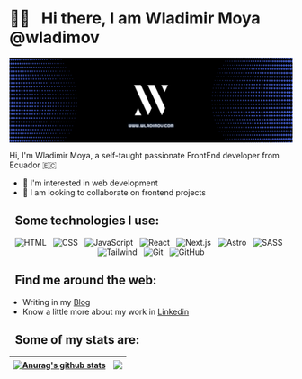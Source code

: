 # 👋🏻 &nbsp;&nbsp;Hi there, I am Wladimir Moya @wladimov

<a href="https://wladimov.com"><img align="center" src="./wladimov.png" alt="Wladimir Moya's github profile banner - Software development engineer" /></a>

<!-- <p>Hi, I'm Wladimir Moya, a self-taught passionate FrontEnd developer from Ecuador.I've been building stuff on the web since when 2018. I enjoy writing post in my blog about the things that I am learning.</p> -->
<p>
Hi, I'm Wladimir Moya, a self-taught passionate FrontEnd developer from Ecuador 🇪🇨
</p>

- 👀 I'm interested in web development
- 💞️ I am looking to collaborate on frontend projects


## &nbsp;&nbsp;Some technologies I use:

<p align="center">
  <img src="https://img.shields.io/badge/HTML5-E34F26?style=for-the-badge&logo=html5&logoColor=white" alt="HTML" />&nbsp;&nbsp;
  <img src="https://img.shields.io/badge/CSS3-1572B6?style=for-the-badge&logo=css3&logoColor=white" alt="CSS" />&nbsp;&nbsp;
  <img src="https://img.shields.io/badge/JavaScript-323330?style=for-the-badge&logo=javascript&logoColor=F7DF1E" alt="JavaScript" />&nbsp;&nbsp;
  <img src="https://img.shields.io/badge/React-20232A?style=for-the-badge&logo=react&logoColor=61DAFB" alt="React" />&nbsp;&nbsp;
  <img src="https://img.shields.io/badge/next.js-000000?style=for-the-badge&logo=nextdotjs&logoColor=white" alt="Next.js" />&nbsp;&nbsp;
  <img src="https://img.shields.io/badge/Astro-FF5D01?style=for-the-badge&logo=astro&logoColor=white" alt="Astro" />&nbsp;&nbsp;
  <img src="https://img.shields.io/badge/Sass-CC6699?style=for-the-badge&logo=sass&logoColor=white" alt="SASS" />&nbsp;&nbsp;
  <img src="https://img.shields.io/badge/Tailwind_CSS-38B2AC?style=for-the-badge&logo=tailwind-css&logoColor=white" alt="Tailwind" />&nbsp;&nbsp;
  <!-- <img src="https://img.shields.io/badge/Stylus-333333?style=for-the-badge&logo=stylus&logoColor=white" alt="Stylus" />&nbsp;&nbsp; -->
  <!-- <img src="https://img.shields.io/badge/TypeScript-007ACC?style=for-the-badge&logo=typescript&logoColor=white" alt="TypeScript" />&nbsp;&nbsp; -->
  <!-- <img src="https://img.shields.io/badge/Vue-20232A?style=for-the-badge&logo=Vue&logoColor=61DAFB" alt="Vue" />&nbsp;&nbsp; -->
  <!-- <img src="https://img.shields.io/badge/Angular-DD0031?style=for-the-badge&logo=angular&logoColor=white" alt="Angular" />&nbsp;&nbsp; -->
  <!-- <img src="https://img.shields.io/badge/Node.js-43853D?style=for-the-badge&logo=node.js&logoColor=white" alt="Node" />&nbsp;&nbsp; -->
  <!-- <img src="https://img.shields.io/badge/Jest-C21325?style=for-the-badge&logo=jest&logoColor=white" alt="Jest" />&nbsp;&nbsp; -->
  <img src="https://img.shields.io/badge/Git-F05032?style=for-the-badge&logo=git&logoColor=white" alt="Git" />&nbsp;&nbsp;
  <img src="https://img.shields.io/badge/github%20-%23000.svg?&style=for-the-badge&logo=github&logoColor=white" alt="GitHub" />
</p>

## &nbsp;&nbsp;Find me around the web:
- Writing in my <a href="https://platzi.com/wladimov">Blog</a>
- Know a little more about my work in <a href="https://www.linkedin.com/in/wladimov/">Linkedin</a>


## &nbsp;&nbsp;Some of my stats are:
|<a href="https://github.com/wladimov/github-readme-stats"><img align="center" src="https://github-readme-stats.vercel.app/api?username=wladimov&show_icons=true&include_all_commits=true&theme=buefy&hide_border=true" alt="Anurag's github stats" /></a> | <a href="https://github.com/wladimov/github-readme-stats"><img align="center" src="https://github-readme-stats.vercel.app/api/top-langs/?username=wladimov&layout=compact&theme=buefy&hide_border=true" /></a> |
| ------------- | ------------- |
